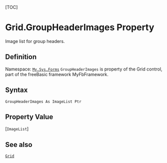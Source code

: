 [TOC]
# Grid.GroupHeaderImages Property
Image list for group headers.
## Definition
Namespace: [`My.Sys.Forms`](My.Sys.Forms.md)
`GroupHeaderImages` is property of the Grid control, part of the freeBasic framework MyFbFramework.
## Syntax
```freeBasic
GroupHeaderImages As ImageList Ptr
```
## Property Value
[`ImageList`]
## See also
[`Grid`](Grid.md)
